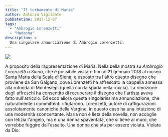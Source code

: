 ```yaml
---
title: "Il turbamento di Maria"
author: Antonio Vigilante
pubDatetime: 2017-12-07
tags: 
  - "Ambrogio Lorenzetti"
  - "Madonna"
description: >
  Una singolare annunciazione di Ambrogio Lorenzetti.
---
```


![](/images/post/2017/lorenzetti_annunciazione.jpg)

A proposito della rappresentazione di Maria. Nella bella mostra su _Ambrogio Lorenzetti a Siena_, che è possibile visitare fino al 21 gennaio 2018 al museo Santa Maria della Scala di Siena, è esposto tra l'altro questo disegno che proviene da San Galgano, dove Lorenzetti ha affrescato la cappella annessa alla rotonda di Montesiepi (quella con la spada nella roccia). La rimozione degli affreschi ha consentito di recuperare il disegno che l'artista aveva fatto sull'arriccio. Ed ecco allora questa singolarissima annunciazione, che naturalmente i committenti rifiutarono. Lorenzetti, autore di raffigurazioni assolutamente canoniche della Vergine, in questo caso ha una intuizione di una modernità sconcertante. Maria non è lieta della novella, non accoglie con letizia l'angelo, ma è una donna spaventata, che si tiene al muro, che vorrebbe fuggire dall'assalto. Una donna che sta per essere violata. Violata da Dio.

